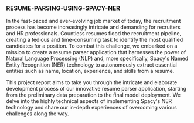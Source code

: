 ### RESUME-PARSING-USING-SPACY-NER
 
In the fast-paced and ever-evolving job market of today, the recruitment process has become increasingly intricate and demanding for recruiters and HR professionals. Countless resumes flood the recruitment pipeline, creating a tedious and time-consuming task to identify the most qualified candidates for a position. To combat this challenge, we embarked on a mission to create a resume parser application that harnesses the power of Natural Language Processing (NLP) and, more specifically, Spacy's Named Entity Recognition (NER) technology to autonomously extract essential entities such as name, location, experience, and skills from a resume.

This project report aims to take you through the intricate and elaborate development process of our innovative resume parser application, starting from the preliminary data preparation to the final model deployment. We delve into the highly technical aspects of implementing Spacy's NER technology and share our in-depth experiences of overcoming various challenges along the way.
